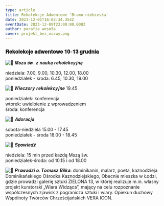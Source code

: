```yaml
---
type: article
title: Rekolekcje Adwentowe 'Bramo niebieska'
date: 2023-12-01T16:03:34.354Z
eventDate: 2023-12-09T23:00:00.000Z
author: parafia wesoła
cover: projekt_bez_nazwy.png
---
```

<!--StartFragment-->

### 𝐑𝐞𝐤𝐨𝐥𝐞𝐤𝐜𝐣𝐞 𝐚𝐝𝐰𝐞𝐧𝐭𝐨𝐰𝐞 𝟏𝟎-𝟏𝟑 𝐠𝐫𝐮𝐝𝐧𝐢𝐚

![🔹](https://static.xx.fbcdn.net/images/emoji.php/v9/t4c/1.5/16/1f539.png) 𝑴𝒔𝒛𝒂 𝒔́𝒘. 𝒛 𝒏𝒂𝒖𝒌𝒂̨ 𝒓𝒆𝒌𝒐𝒍𝒆𝒌𝒄𝒚𝒋𝒏𝒂̨

niedziela: 7.00, 9.00, 10.30, 12.00, 18.00\
poniedziałek - środa: 6.45, 10.30, 19.00

![🔹](https://static.xx.fbcdn.net/images/emoji.php/v9/t4c/1.5/16/1f539.png) [](<>)𝑾𝒊𝒆𝒄𝒛𝒐𝒓𝒚 𝒓𝒆𝒌𝒐𝒍𝒆𝒌𝒄𝒚𝒋𝒏𝒆 19.45

poniedziałek: konferencja\
wtorek: uwielbienie z wprowadzeniem\
środa: konferencja

![🔹](https://static.xx.fbcdn.net/images/emoji.php/v9/t4c/1.5/16/1f539.png) 𝑨𝒅𝒐𝒓𝒂𝒄𝒋𝒂

sobota-niedziela 15.00 - 17.45\
poniedziałek - środa 18.00 - 18.45

![🔹](https://static.xx.fbcdn.net/images/emoji.php/v9/t4c/1.5/16/1f539.png) 𝑺𝒑𝒐𝒘𝒊𝒆𝒅𝒛́

niedziela: 15 min przed każdą Mszą św.\
poniedziałek-środa: od 10.15 i od 18.00

![🔹](https://static.xx.fbcdn.net/images/emoji.php/v9/t4c/1.5/16/1f539.png) 𝑷𝒓𝒐𝒘𝒂𝒅𝒛𝒊 𝒐. 𝑻𝒐𝒎𝒂𝒔𝒛 𝑩𝒊ł𝒌𝒂: dominikanin, malarz, poeta, kaznodzieja Dominikańskiego Ośrodka Kaznodziejskiego, Obecnie mieszka w Łodzi, gdzie prowadzi galerię sztuki ZIELONA 13, w której realizuje m.in. własny projekt kuratorski „Wiara Widząca”, mający na celu rozpoznanie współczesnych zjawisk z pogranicza sztuki i wiary. Opiekun duchowy Wspólnoty Twórców Chrześcijańskich VERA ICON.

<!--EndFragment-->
